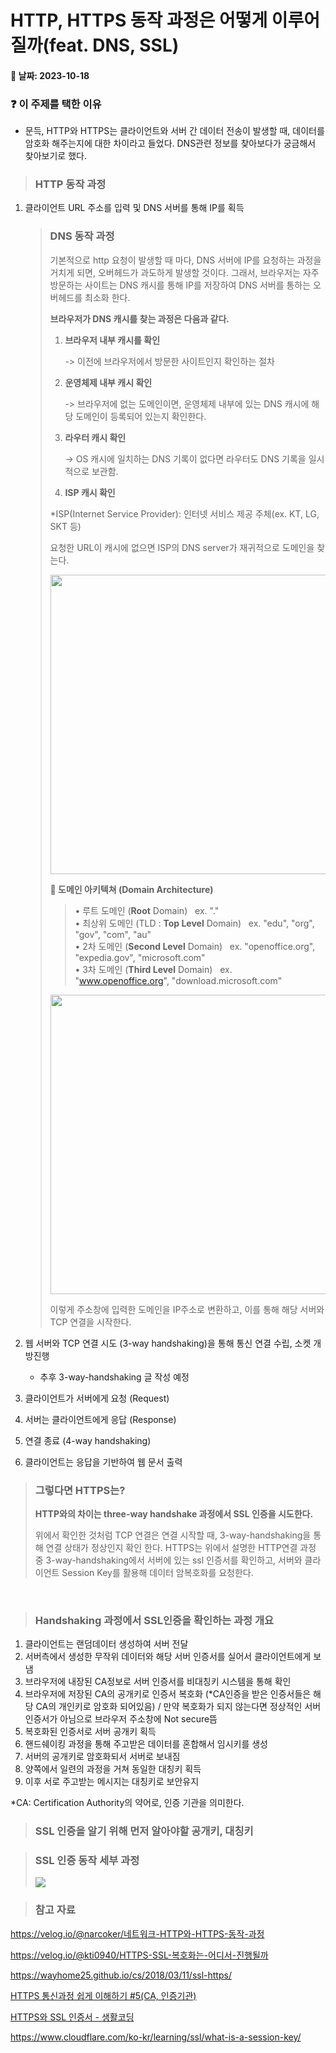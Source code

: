 # HTTP, HTTPS 동작 과정은 어떻게 이루어질까(feat. DNS, SSL)

#### :date: 날짜: 2023-10-18

### :question: 이 주제를 택한 이유

- 문득, HTTP와 HTTPS는 클라이언트와 서버 간 데이터 전송이 발생할 때, 데이터를 암호화 해주는지에 대한 차이라고 들었다. DNS관련 정보를 찾아보다가 궁금해서 찾아보기로 했다.

> ### HTTP 동작 과정

1. 클라이언트 URL 주소를 입력 및 DNS 서버를 통해 IP를 획득
   
   > ### DNS 동작 과정
   > 
   > 기본적으로 http 요청이 발생할 때 마다, DNS 서버에 IP를 요청하는 과정을 거치게 되면, 오버헤드가 과도하게 발생할 것이다. 그래서, 브라우저는 자주 방문하는 사이트는 DNS 캐시를 통해 IP를 저장하여 DNS 서버를 통하는 오버헤드를 최소화 한다.
   > 
   > **브라우저가 DNS 캐시를 찾는 과정은 다음과 같다.**
   > 
   > 1. **브라우저 내부 캐시를 확인**
   >    
   >     -> 이전에 브라우저에서 방문한 사이트인지 확인하는 절차
   > 
   > 2. **운영체제 내부 캐시 확인** 
   >    
   >    -> 브라우저에 없는 도메인이면, 운영체제 내부에 있는 DNS 캐시에 해당 도메인이 등록되어 있는지 확인한다.
   > 
   > 3. **라우터 캐시 확인** 
   >    
   >    -> OS 캐시에 일치하는 DNS 기록이 없다면 라우터도 DNS 기록을 일시적으로 보관함.
   > 
   > 4. **ISP 캐시 확인**
   > 
   > *ISP(Internet Service Provider): 인터넷 서비스 제공 주체(ex. KT, LG, SKT 등)
   > 
   > 요청한 URL이 캐시에 없으면 ISP의 DNS server가 재귀적으로 도메인을 찾는다.
   > 
   > <img src="file:///C:/Users/ganjisriver/AppData/Roaming/marktext/images/2023-10-21-18-42-36-image.png" title="" alt="" width="479">
   > 
   > **📎 도메인 아키텍쳐 (Domain Architecture)**
   > 
   > > • 루트 도메인 (**Root** Domain)   ex. "."   
   > > • 최상위 도메인 (TLD : **Top Level** Domain)   ex. "edu", "org", "gov", "com", "au"  
   > > • 2차 도메인 (**Second Level** Domain)   ex. "openoffice.org", "expedia.gov", "microsoft.com"  
   > > • 3차 도메인 (**Third Level** Domain)   ex. "www.openoffice.org", "download.microsoft.com"
   > 
   > <img src="https://velog.velcdn.com/images/narcoker/post/abe58d37-d36a-4a90-bf17-264b293e028a/image.png" title="" alt="" width="479">
   > 
   > 이렇게 주소창에 입력한 도메인을 IP주소로 변환하고, 이를 통해 해당 서버와 TCP 연결을 시작한다.

2. 웹 서버와 TCP 연결 시도 (3-way handshaking)을 통해 통신 연결 수립, 소켓 개방진행
   
   - 추후 3-way-handshaking 글 작성 예정

3. 클라이언트가 서버에게 요청 (Request)

4. 서버는 클라이언트에게 응답 (Response)

5. 연결 종료 (4-way handshaking)

6. 클라이언트는 응답을 기반하여 웹 문서 출력

> ### 그렇다면 HTTPS는?
> 
> **HTTP와의 차이는 three-way handshake 과정에서 SSL 인증을 시도한다.**
> 
> 위에서 확인한 것처럼 TCP 연결은 연결 시작할 때, 3-way-handshaking을 통해 연결 상태가 정상인지 확인 한다. HTTPS는 위에서 설명한 HTTP연결 과정 중 3-way-handshaking에서 서버에 있는 ssl 인증서를 확인하고, 서버와 클라이언트 Session Key를 활용해 데이터 암복호화를 요청한다.



<br>

> ### Handshaking 과정에서 SSL인증을 확인하는 과정 개요

1. 클라이언트는 랜덤데이터 생성하여 서버 전달
2. 서버측에서 생성한 무작위 데이터와 해당 서버 인증서를 실어서 클라이언트에게 보냄
3. 브라우저에 내장된 CA정보로 서버 인증서를 비대칭키 시스템을 통해 확인
4. 브라우저에 저장된 CA의 공개키로 인증서 복호화 (*CA인증을 받은 인증서들은 해당 CA의 개인키로 암호화 되어있음) / 만약 복호화가 되지 않는다면 정상적인 서버 인증서가 아님으로 브라우저 주소창에 Not secure뜸
5. 복호화된 인증서로 서버 공개키 획득
6. 핸드쉐이킹 과정을 통해 주고받은 데이터를 혼합해서 임시키를 생성
7. 서버의 공개키로 암호화되서 서버로 보내짐
8. 양쪽에서 일련의 과정을 거쳐 동일한 대칭키 획득 
9. 이후 서로 주고받는 메시지는 대칭키로 보안유지

*CA: Certification Authority의 약어로, 인증 기관을 의미한다. 

> ### SSL 인증을 알기 위해 먼저 알아야할 공개키, 대칭키
> 
> 

> ### SSL 인증 동작 세부 과정
> 
> ![](C:\Users\ganjisriver\AppData\Roaming\marktext\images\2023-10-23-21-08-49-image.png)

> ### 참고 자료

https://velog.io/@narcoker/네트워크-HTTP와-HTTPS-동작-과정

https://velog.io/@kti0940/HTTPS-SSL-복호화는-어디서-진행될까

https://wayhome25.github.io/cs/2018/03/11/ssl-https/

[HTTPS 통신과정 쉽게 이해하기 #5(CA, 인증기관)](https://aws-hyoh.tistory.com/59)

[HTTPS와 SSL 인증서 - 생활코딩](https://opentutorials.org/course/228/4894)

https://www.cloudflare.com/ko-kr/learning/ssl/what-is-a-session-key/
